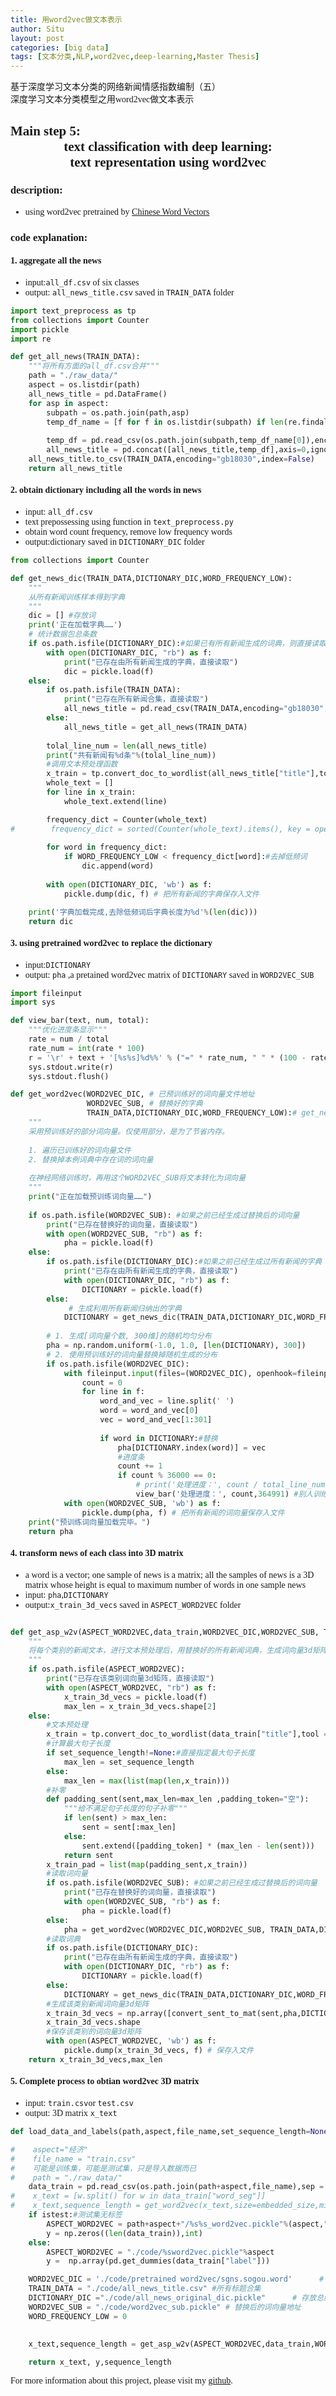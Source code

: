 ```yaml
---
title: 用word2vec做文本表示
author: Situ
layout: post
categories: [big data]
tags: [文本分类,NLP,word2vec,deep-learning,Master Thesis]
---
```


<font face="仿宋" >基于深度学习文本分类的网络新闻情感指数编制（五）<br>深度学习文本分类模型之用word2vec做文本表示</font>
<style>
    body {font-family: "华文中宋"}
</style>

## Main step 5:<center>text classification with deep learning:<br>text representation using word2vec</center>
### description:
-  using word2vec pretrained by [Chinese Word Vectors](https://github.com/Embedding/Chinese-Word-Vectors)

### code explanation:
#### 1. aggregate all the news
- input:```all_df.csv``` of six classes
- output: ```all_news_title.csv``` saved in ```TRAIN_DATA``` folder

```python
import text_preprocess as tp
from collections import Counter
import pickle
import re

def get_all_news(TRAIN_DATA):
    """将所有方面的all_df.csv合并"""
    path = "./raw_data/"
    aspect = os.listdir(path)
    all_news_title = pd.DataFrame()
    for asp in aspect:
        subpath = os.path.join(path,asp)
        temp_df_name = [f for f in os.listdir(subpath) if len(re.findall(r"all_df.csv",f))>0]
        
        temp_df = pd.read_csv(os.path.join(subpath,temp_df_name[0]),encoding="gb18030",engine =  "python")
        all_news_title = pd.concat([all_news_title,temp_df],axis=0,ignore_index=True)
    all_news_title.to_csv(TRAIN_DATA,encoding="gb18030",index=False)    
    return all_news_title
```
#### 2. obtain dictionary including all the words in news
- input:  ```all_df.csv```
- text prepossessing using function in ```text_preprocess.py```
- obtain word count frequency, remove low frequency words
- output:dictionary saved in ```DICTIONARY_DIC``` folder

```python
from collections import Counter

def get_news_dic(TRAIN_DATA,DICTIONARY_DIC,WORD_FREQUENCY_LOW):
    """
    从所有新闻训练样本得到字典
    """
    dic = [] #存放词
    print('正在加载字典……')
    # 统计数据包总条数
    if os.path.isfile(DICTIONARY_DIC):#如果已有所有新闻生成的词典，则直接读取
        with open(DICTIONARY_DIC, "rb") as f:
            print("已存在由所有新闻生成的字典，直接读取")
            dic = pickle.load(f) 
    else:
        if os.path.isfile(TRAIN_DATA):
            print("已存在所有新闻合集，直接读取")
            all_news_title = pd.read_csv(TRAIN_DATA,encoding="gb18030",engine="python")
        else:
            all_news_title = get_all_news(TRAIN_DATA)
        
        tolal_line_num = len(all_news_title)
        print("共有新闻有%d条"%(tolal_line_num))
        #调用文本预处理函数
        x_train = tp.convert_doc_to_wordlist(all_news_title["title"],tool = "jieba",cut_all=False,mode ="accuracy")
        whole_text = []
        for line in x_train:
            whole_text.extend(line)

        frequency_dict = Counter(whole_text)    
#        frequency_dict = sorted(Counter(whole_text).items(), key = operator.itemgetter(1), reverse=True) #=True 降序排列
            
        for word in frequency_dict:
            if WORD_FREQUENCY_LOW < frequency_dict[word]:#去掉低频词
                dic.append(word)
        
        with open(DICTIONARY_DIC, 'wb') as f:
            pickle.dump(dic, f) # 把所有新闻的字典保存入文件

    print('字典加载完成,去除低频词后字典长度为%d'%(len(dic)))
    return dic
```

#### 3. using pretrained word2vec to replace the dictionary
- input:```DICTIONARY```
- output: ```pha``` ,a pretained word2vec matrix of ```DICTIONARY``` saved in ```WORD2VEC_SUB```

```python
import fileinput
import sys

def view_bar(text, num, total):
    """优化进度条显示"""
    rate = num / total
    rate_num = int(rate * 100)
    r = '\r' + text + '[%s%s]%d%%' % ("=" * rate_num, " " * (100 - rate_num), rate_num,)
    sys.stdout.write(r)
    sys.stdout.flush()

def get_word2vec(WORD2VEC_DIC, # 已预训练好的词向量文件地址
                 WORD2VEC_SUB, # 替换好的字典
                 TRAIN_DATA,DICTIONARY_DIC,WORD_FREQUENCY_LOW):# get_news_dic的变量
    """
    采用预训练好的部分词向量。仅使用部分，是为了节省内存。
    
    1. 遍历已训练好的词向量文件
    2. 替换掉本例词典中存在词的词向量
    
    在神经网络训练时，再用这个WORD2VEC_SUB将文本转化为词向量
    """
    print("正在加载预训练词向量……")
    
    if os.path.isfile(WORD2VEC_SUB): #如果之前已经生成过替换后的词向量
        print("已存在替换好的词向量，直接读取")
        with open(WORD2VEC_SUB, "rb") as f:
            pha = pickle.load(f)  
    else:
        if os.path.isfile(DICTIONARY_DIC):#如果之前已经生成过所有新闻的字典
            print("已存在由所有新闻生成的字典，直接读取")
            with open(DICTIONARY_DIC, "rb") as f:
                DICTIONARY = pickle.load(f)   
        else:
             # 生成利用所有新闻归纳出的字典
            DICTIONARY = get_news_dic(TRAIN_DATA,DICTIONARY_DIC,WORD_FREQUENCY_LOW)
        
        # 1. 生成[词向量个数, 300维]的随机均匀分布
        pha = np.random.uniform(-1.0, 1.0, [len(DICTIONARY), 300]) 
        # 2. 使用预训练好的词向量替换掉随机生成的分布
        if os.path.isfile(WORD2VEC_DIC):
            with fileinput.input(files=(WORD2VEC_DIC), openhook=fileinput.hook_encoded('UTF-8')) as f:
                count = 0
                for line in f:
                    word_and_vec = line.split(' ')
                    word = word_and_vec[0]
                    vec = word_and_vec[1:301]
                    
                    if word in DICTIONARY:#替换
                        pha[DICTIONARY.index(word)] = vec
                        #进度条
                        count += 1
                        if count % 36000 == 0:
                            # print('处理进度：', count / total_line_num * 100, '%')
                            view_bar('处理进度：', count,364991) #别人训练好的词向量有36万词 
            with open(WORD2VEC_SUB, 'wb') as f:
                pickle.dump(pha, f) # 把所有新闻的词向量保存入文件   
    print("预训练词向量加载完毕。")
    return pha
```
#### 4. transform news of each class into 3D matrix
- a word is a vector; one sample of news is a matrix; all the samples of news is a 3D matrix whose height is equal to maximum number of words in one sample news
- input: ```pha```,```DICTIONARY``` 
- output:```x_train_3d_vecs``` saved in ```ASPECT_WORD2VEC``` folder

```python

def get_asp_w2v(ASPECT_WORD2VEC,data_train,WORD2VEC_DIC,WORD2VEC_SUB, TRAIN_DATA,DICTIONARY_DIC,WORD_FREQUENCY_LOW,set_sequence_length):
    """
    将每个类别的新闻文本，进行文本预处理后，用替换好的所有新闻词典，生成词向量3d矩阵
    """
    if os.path.isfile(ASPECT_WORD2VEC):
        print("已存在该类别词向量3d矩阵，直接读取")
        with open(ASPECT_WORD2VEC, "rb") as f:
            x_train_3d_vecs = pickle.load(f)
            max_len = x_train_3d_vecs.shape[2]
    else:
        #文本预处理
        x_train = tp.convert_doc_to_wordlist(data_train["title"],tool = "jieba",cut_all=False,mode ="accuracy")
        #计算最大句子长度
        if set_sequence_length!=None:#直接指定最大句子长度
            max_len = set_sequence_length
        else:
            max_len = max(list(map(len,x_train)))
        #补零
        def padding_sent(sent,max_len=max_len ,padding_token="空"):
            """给不满足句子长度的句子补零"""
            if len(sent) > max_len:
                sent = sent[:max_len]
            else:
                sent.extend([padding_token] * (max_len - len(sent)))
            return sent
        x_train_pad = list(map(padding_sent,x_train))
        #读取词向量
        if os.path.isfile(WORD2VEC_SUB): #如果之前已经生成过替换后的词向量
            print("已存在替换好的词向量，直接读取")
            with open(WORD2VEC_SUB, "rb") as f:
                pha = pickle.load(f)
        else:
            pha = get_word2vec(WORD2VEC_DIC,WORD2VEC_SUB, TRAIN_DATA,DICTIONARY_DIC,WORD_FREQUENCY_LOW)
        #读取词典
        if os.path.isfile(DICTIONARY_DIC):
            print("已存在由所有新闻生成的字典，直接读取")
            with open(DICTIONARY_DIC, "rb") as f:
                DICTIONARY = pickle.load(f)
        else:
            DICTIONARY = get_news_dic(TRAIN_DATA,DICTIONARY_DIC,WORD_FREQUENCY_LOW) 
        #生成该类别新闻词向量3d矩阵
        x_train_3d_vecs = np.array([convert_sent_to_mat(sent,pha,DICTIONARY) for sent in x_train_pad])
        x_train_3d_vecs.shape
        #保存该类别的词向量3d矩阵
        with open(ASPECT_WORD2VEC, 'wb') as f:
            pickle.dump(x_train_3d_vecs, f) # 保存入文件       
    return x_train_3d_vecs,max_len
```

#### 5. Complete process to obtian word2vec 3D matrix
- input: ```train.csv```or ```test.csv``` 
- output: 3D matrix ```x_text```

```python
def load_data_and_labels(path,aspect,file_name,set_sequence_length=None,istest=False):

#    aspect="经济"  
#    file_name = "train.csv"
#    可能是训练集，可能是测试集，只是导入数据而已
#    path = "./raw_data/"
    data_train = pd.read_csv(os.path.join(path+aspect,file_name),sep = ",",encoding="gb18030",engine="python")
#    x_text = [w.split() for w in data_train["word_seg"]]
#    x_text,sequence_length = get_word2vec(x_text,size=embedded_size,min_count =min_count ,window = 5,method="padding",seq_dim=2)
    if istest:#测试集无标签
        ASPECT_WORD2VEC = path+aspect+"/%s%s_word2vec.pickle"%(aspect,"test")
        y = np.zeros((len(data_train)),int)
    else:
        ASPECT_WORD2VEC = "./code/%sword2vec.pickle"%aspect
        y =  np.array(pd.get_dummies(data_train["label"]))

    WORD2VEC_DIC = './code/pretrained word2vec/sgns.sogou.word'      # Chinese Word Vectors提供的预训练词向量
    TRAIN_DATA = "./code/all_news_title.csv" #所有标题合集
    DICTIONARY_DIC ="./code/all_news_original_dic.pickle"      # 存放总结出的字典，以节省时间
    WORD2VEC_SUB = "./code/word2vec_sub.pickle" # 替换后的词向量地址
    WORD_FREQUENCY_LOW = 0
    

    x_text,sequence_length = get_asp_w2v(ASPECT_WORD2VEC,data_train,WORD2VEC_DIC,WORD2VEC_SUB, TRAIN_DATA,DICTIONARY_DIC,WORD_FREQUENCY_LOW,set_sequence_length)
    
    return x_text, y,sequence_length
```
For more information about this project, please visit my [github](https://github.com/Snowing-ST/Construction-and-Application-of-Online-News-Sentiment-Index).